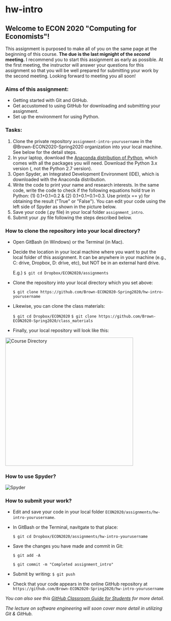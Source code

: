 # hw-intro

## Welcome to ECON 2020 "Computing for Economists"! 

This assignment is purposed to make all of you on the same page at the beginning of this course. 
**The due is the last mignight of the *second* meeting.** I recommend you to start this assignment as early as possible. 
At the first meeting, the instructor will answer your questions for this assignment so that you will be well prepared for submitting your work by the second meeting. Looking forward to meeting you all soon!

### Aims of this assignment:
- Getting started with Git and GitHub. 
- Get accustomed to using GitHub for downloading and submitting your assignment. 
- Set up the environment for using Python.

### Tasks:
1. Clone the private repository `assignment-intro-yourusername` in the @Brown-ECON2020-Spring2020 organization into your local machine. See below for the detail steps.  
1. In your laptop, download the [Anaconda distribution of Python](https://www.anaconda.com/distribution/), which comes with all the packages you will need. Download the Python 3.x version (, not the Python 2.7 version).
1. Open Spyder, an Integrated Development Environment (IDE), which is downloaded with the Anaconda distribution. 
1. Write the code to print your name and research interests. In the same code, write the code to check if the following equations hold true in Python: (1) 0.1+0.1=0.2 & (2) 0.1+0.1+0.1=0.3. Use print(x == y) for obtaining the result ("True" or "False"). You can edit your code using the left side of Spyder as shown in the picture below. 
1. Save your code (.py file) in your local folder `assignment_intro`.  
1. Submit your .py file following the steps described below. 


### How to clone the repository into your local directory?
- Open GitBash (in Windows) or the Terminal (in Mac).

- Decide the location in your local machine where you want to put the local folder of this assignment. It can be anywhere in your machine (e.g., C: drive, Dropbox, D: drive, etc), but NOT be in an external hard drive.   
   
   E.g.) `$ git cd Dropbox/ECON2020/assignments`

- Clone the repository into your local directory which you set above:  
   
   `$ git clone https://github.com/Brown-ECON2020-Spring2020/hw-intro-yourusername`

- Likewise, you can clone the class materials: 
   
   `$ git cd Dropbox/ECON2020`
   `$ git clone https://github.com/Brown-ECON2020-Spring2020/class_materials`

- Finally, your local repository will look like this:
<img width="400" alt="Course Directory" src="https://dl.dropboxusercontent.com/s/pjkuf0t7t04t5z5/fig_intro_1.png?dl=0">


### How to use Spyder?
![Spyder](https://dl.dropboxusercontent.com/s/vqb91hwjyoecd5u/fig_spyder_1.png?dl=0 "Spyder")

### How to submit your work?
- Edit and save your code in your local folder `ECON2020/assignments/hw-intro-yourusername`.
- In GitBash or the Terminal, navitgate to that place:
   
   `$ git cd Dropbox/ECON2020/assignments/hw-intro-yourusername`
- Save the changes you have made and commit in Git:

   `$ git add -A`
   
   `$ git commit -m "Completed assignment_intro"`
- Submit by writing: 
   `$ git push`
   
- Check that your code appears in the online GitHub repository at `https://github.com/Brown-ECON2020-Spring2020/hw-intro-yourusername`


*You can also see this [GitHub Classroom Guide for Students](https://github.com/jfiksel/github-classroom-for-students) for more detail.*

*The lecture on software engineering will soon cover more detail in utilizing Git & GitHub.*

